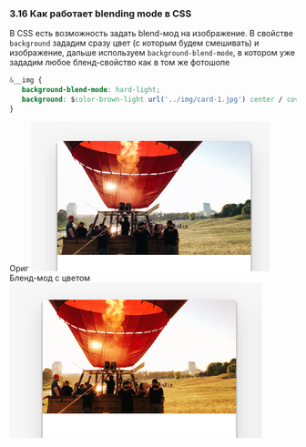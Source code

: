### **3.16 Как работает blending mode в CSS**

В CSS есть возможность задать blend-мод на изображение. В свойстве `background` зададим сразу цвет (с которым будем смешивать) и изображение, дальше используем `background-blend-mode`, в котором уже зададим любое бленд-свойство как в том же фотошопе

```CSS
&__img {  
   background-blend-mode: hard-light;  
   background: $color-brown-light url('../img/card-1.jpg') center / cover no-repeat;
}
```
Ориг
![](_png/Pasted%20image%2020221011152746.png)
Бленд-мод с цветом
![](_png/Pasted%20image%2020221011152723.png)